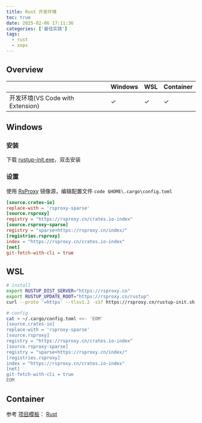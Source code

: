 ```yaml
---
title: Rust 开发环境
toc: true
date: 2025-02-06 17:11:36
categories: ['最佳实践']
tags:
  - rust
  - xops
---
```


## Overview

|  | Windows | WSL | Container |
| --- | --- | --- | --- |
| 开发环境(VS Code with Extension) | ✓ | ✓ | ✓ |

<!-- more -->

## Windows

### 安装

下载 [rustup-init.exe](https://www.rust-lang.org/tools/install)，双击安装

### 设置

使用 [RsProxy](https://rsproxy.cn/) 镜像源，编辑配置文件
`code $HOME\.cargo\config.toml`

```toml
[source.crates-io]
replace-with = 'rsproxy-sparse'
[source.rsproxy]
registry = "https://rsproxy.cn/crates.io-index"
[source.rsproxy-sparse]
registry = "sparse+https://rsproxy.cn/index/"
[registries.rsproxy]
index = "https://rsproxy.cn/crates.io-index"
[net]
git-fetch-with-cli = true
```


## WSL

```bash
# install
export RUSTUP_DIST_SERVER="https://rsproxy.cn"
export RUSTUP_UPDATE_ROOT="https://rsproxy.cn/rustup"
curl --proto '=https' --tlsv1.2 -sSf https://rsproxy.cn/rustup-init.sh | sh

# config
cat > ~/.cargo/config.toml <<- 'EOM'
[source.crates-io]
replace-with = 'rsproxy-sparse'
[source.rsproxy]
registry = "https://rsproxy.cn/crates.io-index"
[source.rsproxy-sparse]
registry = "sparse+https://rsproxy.cn/index/"
[registries.rsproxy]
index = "https://rsproxy.cn/crates.io-index"
[net]
git-fetch-with-cli = true
EOM
```

## Container

参考 [项目模板](https://github.com/yandy/project-tmpl)： [Rust](https://github.com/yandy/project-tmpl/tree/main/rust)
